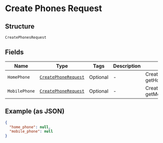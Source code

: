 
# Create Phones Request

## Structure

`CreatePhonesRequest`

## Fields

| Name | Type | Tags | Description | Getter | Setter |
|  --- | --- | --- | --- | --- | --- |
| `HomePhone` | [`CreatePhoneRequest`](../../doc/models/create-phone-request.md) | Optional | - | CreatePhoneRequest getHomePhone() | setHomePhone(CreatePhoneRequest homePhone) |
| `MobilePhone` | [`CreatePhoneRequest`](../../doc/models/create-phone-request.md) | Optional | - | CreatePhoneRequest getMobilePhone() | setMobilePhone(CreatePhoneRequest mobilePhone) |

## Example (as JSON)

```json
{
  "home_phone": null,
  "mobile_phone": null
}
```

